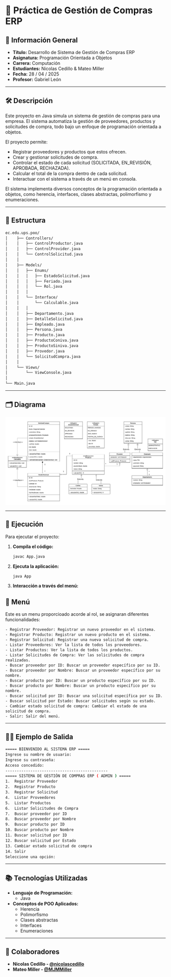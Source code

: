 # 🧪 Práctica de Gestión de Compras ERP
## 📌 Información General

- **Título:** Desarrollo de Sistema de Gestión de Compras ERP
- **Asignatura:** Programación Orientada a Objetos
- **Carrera:** Computación
- **Estudiantes:** Nicolas Cedillo & Mateo Miller
- **Fecha:** 28 / 04 / 2025
- **Profesor:** Gabriel León

---

## 🛠️ Descripción

Este proyecto en Java simula un sistema de gestión de compras para una empresa. El sistema automatiza la gestión de proveedores, productos y solicitudes de compra, todo bajo un enfoque de programación orientada a objetos.

El proyecto permite:

- Registrar proveedores y productos que estos ofrecen.
- Crear y gestionar solicitudes de compra.
- Controlar el estado de cada solicitud (SOLICITADA, EN_REVISIÓN, APROBADA, RECHAZADA).
- Calcular el total de la compra dentro de cada solicitud.
- Interactuar con el sistema a través de un menú en consola.

El sistema implementa diversos conceptos de la programación orientada a objetos, como herencia, interfaces, clases abstractas, polimorfismo y enumeraciones.

---

## 🧪 Estructura
```bash
ec.edu.ups.poo/
│    ├── Controllers/
│    │   ├── ControlProductor.java
│    │   ├── ControlProvider.java
│    │   └── ControlSolicitud.java
│    │
│    ├── Models/
│    │   ├── Enums/
│    │   │   ├── EstadoSolicitud.java
│    │   │   ├── Feriado.java
│    │   │   └── Rol.java
│    │   │
│    │   └── Interface/
│    │       └── Calculable.java
│    │   │
│    │   ├── Departamento.java
│    │   ├── DetalleSolicitud.java
│    │   ├── Empleado.java
│    │   ├── Persona.java
│    │   ├── Producto.java
│    │   ├── ProductoConiva.java
│    │   ├── ProductoSiniva.java
│    │   ├── Provedor.java
│    │   └── SolicitudCompra.java
│    │
│    └── Views/
│        └── ViewConsole.java
│
└── Main.java
```
---

## 🗂️ Diagrama
![](https://raw.githubusercontent.com/MJMMiller/POO_DIAGRAMS/refs/heads/main/TrabajoColaborativo.jpg)

---
## 🚀 Ejecución

Para ejecutar el proyecto:

1. **Compila el código:**
    ```bash
    javac App.java
    ```

2. **Ejecuta la aplicación:**
    ```bash
    java App
    ```

3. **Interacción a través del menú:**

## 🍔 Menú
Este es un menu proporcioado acorde al rol, se asignaran diferentes funcionalidades: 

    - Registrar Proveedor: Registrar un nuevo proveedor en el sistema.  
    - Registrar Producto: Registrar un nuevo producto en el sistema.  
    - Registrar Solicitud: Registrar una nueva solicitud de compra.  
    - Listar Proveedores: Ver la lista de todos los proveedores.  
    - Listar Productos: Ver la lista de todos los productos.  
    - Listar Solicitudes de Compra: Ver las solicitudes de compra realizadas.  
    - Buscar proveedor por ID: Buscar un proveedor específico por su ID.  
    - Buscar proveedor por Nombre: Buscar un proveedor específico por su nombre.  
    - Buscar producto por ID: Buscar un producto específico por su ID.  
    - Buscar producto por Nombre: Buscar un producto específico por su nombre.  
    - Buscar solicitud por ID: Buscar una solicitud específica por su ID.  
    - Buscar solicitud por Estado: Buscar solicitudes según su estado.  
    - Cambiar estado solicitud de compra: Cambiar el estado de una solicitud de compra.  
    - Salir: Salir del menú.

---

## 🧑‍💻 Ejemplo de Salida

```bash
===== BIENVENIDO AL SISTEMA ERP =====
Ingrese su nombre de usuario:
Ingrese su contraseña:
Acceso concedido: 
---------------------------------------------
===== SISTEMA DE GESTIÓN DE COMPRAS ERP ( ADMIN ) =====
1.  Registrar Proveedor
2.  Registrar Producto
3.  Registrar Solicitud
4.  Listar Proveedores
5.  Listar Productos
6.  Listar Solicitudes de Compra
7.  Buscar proveedor por ID
8.  Buscar proveedor por Nombre
9.  Buscar producto por ID
10. Buscar producto por Nombre
11. Buscar solicitud por ID
12. Buscar solicitud por Estado
13. Cambiar estado solicitud de compra
14. Salir
Seleccione una opción:
```
---

## 📚 Tecnologías Utilizadas

- **Lenguaje de Programación:** 
  - Java
- **Conceptos de POO Aplicados:**
  - Herencia
  - Polimorfismo
  - Clases abstractas
  - Interfaces
  - Enumeraciones

---

## 👥 Colaboradores

- **Nicolas Cedillo - [@nicolascedillo](https://github.com/nicolascedillo)**
- **Mateo Miller - [@MJMMiller](https://github.com/MJMMiller)**

